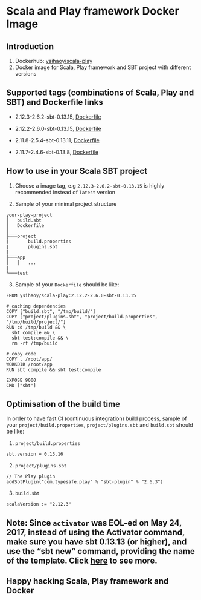 # Scala and Play framework Docker Image

## Introduction
1. Dockerhub: [ysihaoy/scala-play](https://hub.docker.com/r/ysihaoy/scala-play/)
2. Docker image for Scala, Play framework and SBT project with different versions

## Supported tags (combinations of Scala, Play and SBT) and Dockerfile links
* 2.12.3-2.6.2-sbt-0.13.15,
[Dockerfile](https://github.com/ysihaoy/docker-scala-play/blob/2.12.3-2.6.2-sbt-0.13.15/Dockerfile)

* 2.12.2-2.6.0-sbt-0.13.15, [Dockerfile](https://github.com/ysihaoy/docker-scala-play/blob/2.12.2-2.6.0-sbt-0.13.15/Dockerfile)

* 2.11.8-2.5.4-sbt-0.13.11, [Dockerfile](https://github.com/ysihaoy/docker-scala-play/blob/2.11.8-2.5.4-sbt-0.13.11/Dockerfile)

* 2.11.7-2.4.6-sbt-0.13.8, [Dockerfile](https://github.com/ysihaoy/docker-scala-play/blob/2.11.7-2.4.6-sbt-0.13.8/Dockerfile)

## How to use in your Scala SBT project
1. Choose a image tag, e.g `2.12.3-2.6.2-sbt-0.13.15` is highly recommended instead of `latest` version

2. Sample of your minimal project structure

  ```
  your-play-project
  │   build.sbt
  │   Dockerfile
  │
  ├───project
  |       build.properties
  |       plugins.sbt
  |
  ├───app
  │   │   ...
  |
  └───test
  ```

3. Sample of your `Dockerfile` should be like:

  ```
  FROM ysihaoy/scala-play:2.12.2-2.6.0-sbt-0.13.15

  # caching dependencies
  COPY ["build.sbt", "/tmp/build/"]
  COPY ["project/plugins.sbt", "project/build.properties", "/tmp/build/project/"]
  RUN cd /tmp/build && \
    sbt compile && \
    sbt test:compile && \
    rm -rf /tmp/build

  # copy code
  COPY . /root/app/
  WORKDIR /root/app
  RUN sbt compile && sbt test:compile

  EXPOSE 9000
  CMD ["sbt"]
  ```

## Optimisation of the build time
In order to have fast CI (continuous integration) build process, sample of your `project/build.properties`, `project/plugins.sbt` and `build.sbt` should be like:
1. `project/build.properties`
  ```
  sbt.version = 0.13.16
  ```

2. `project/plugins.sbt`
  ```
  // The Play plugin
  addSbtPlugin("com.typesafe.play" % "sbt-plugin" % "2.6.3")
  ```

3. `build.sbt`
  ```
  scalaVersion := "2.12.3"
  ```

## Note: Since `activator` was EOL-ed on May 24, 2017, instead of using the Activator command, make sure you have sbt 0.13.13 (or higher), and use the “sbt new” command, providing the name of the template. Click [here](https://www.lightbend.com/community/core-tools/activator-and-sbt) to see more.

## Happy hacking Scala, Play framework and Docker
